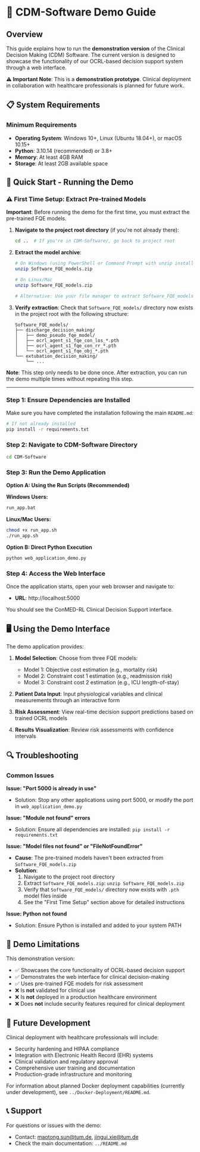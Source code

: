 # 🎯 CDM-Software Demo Guide

## Overview

This guide explains how to run the **demonstration version** of the Clinical Decision Making (CDM) Software. The current version is designed to showcase the functionality of our OCRL-based decision support system through a web interface.

**⚠️ Important Note**: This is a **demonstration prototype**. Clinical deployment in collaboration with healthcare professionals is planned for future work.

## 📋 System Requirements

### Minimum Requirements
- **Operating System**: Windows 10+, Linux (Ubuntu 18.04+), or macOS 10.15+
- **Python**: 3.10.14 (recommended) or 3.8+
- **Memory**: At least 4GB RAM
- **Storage**: At least 2GB available space

## 🚀 Quick Start - Running the Demo

### ⚠️ First Time Setup: Extract Pre-trained Models

**Important**: Before running the demo for the first time, you must extract the pre-trained FQE models.

1. **Navigate to the project root directory** (if you're not already there):
   ```bash
   cd ..  # If you're in CDM-Software/, go back to project root
   ```

2. **Extract the model archive**:
   ```bash
   # On Windows (using PowerShell or Command Prompt with unzip installed)
   unzip Software_FQE_models.zip
   
   # On Linux/Mac
   unzip Software_FQE_models.zip
   
   # Alternative: Use your file manager to extract Software_FQE_models.zip
   ```

3. **Verify extraction**: Check that `Software_FQE_models/` directory now exists in the project root with the following structure:
   ```
   Software_FQE_models/
   ├── discharge_decision_making/
   │   ├── demo_pseudo_fqe_model/
   │   ├── ocrl_agent_s1_fqe_con_los_*.pth
   │   ├── ocrl_agent_s1_fqe_con_rr_*.pth
   │   └── ocrl_agent_s1_fqe_obj_*.pth
   └── extubation_decision_making/
       └── ...
   ```

**Note**: This step only needs to be done once. After extraction, you can run the demo multiple times without repeating this step.

---

### Step 1: Ensure Dependencies are Installed

Make sure you have completed the installation following the main `README.md`:

```bash
# If not already installed
pip install -r requirements.txt
```

### Step 2: Navigate to CDM-Software Directory

```bash
cd CDM-Software
```

### Step 3: Run the Demo Application

**Option A: Using the Run Scripts (Recommended)**

**Windows Users:**
```cmd
run_app.bat
```

**Linux/Mac Users:**
```bash
chmod +x run_app.sh
./run_app.sh
```

**Option B: Direct Python Execution**

```bash
python web_application_demo.py
```

### Step 4: Access the Web Interface

Once the application starts, open your web browser and navigate to:
- **URL**: http://localhost:5000

You should see the ConMED-RL Clinical Decision Support interface.

## 🖥️ Using the Demo Interface

The demo application provides:

1. **Model Selection**: Choose from three FQE models:
   - Model 1: Objective cost estimation (e.g., mortality risk)
   - Model 2: Constraint cost 1 estimation (e.g., readmission risk)
   - Model 3: Constraint cost 2 estimation (e.g., ICU length-of-stay)

2. **Patient Data Input**: Input physiological variables and clinical measurements through an interactive form

3. **Risk Assessment**: View real-time decision support predictions based on trained OCRL models

4. **Results Visualization**: Review risk assessments with confidence intervals

## 🔍 Troubleshooting

### Common Issues

**Issue: "Port 5000 is already in use"**
- Solution: Stop any other applications using port 5000, or modify the port in `web_application_demo.py`

**Issue: "Module not found" errors**
- Solution: Ensure all dependencies are installed: `pip install -r requirements.txt`

**Issue: "Model files not found" or "FileNotFoundError"**
- **Cause**: The pre-trained models haven't been extracted from `Software_FQE_models.zip`
- **Solution**: 
  1. Navigate to the project root directory
  2. Extract `Software_FQE_models.zip`: `unzip Software_FQE_models.zip`
  3. Verify that `Software_FQE_models/` directory now exists with `.pth` model files inside
  4. See the "First Time Setup" section above for detailed instructions

**Issue: Python not found**
- Solution: Ensure Python is installed and added to your system PATH

## 📝 Demo Limitations

This demonstration version:
- ✅ Showcases the core functionality of OCRL-based decision support
- ✅ Demonstrates the web interface for clinical decision-making
- ✅ Uses pre-trained FQE models for risk assessment
- ❌ Is **not** validated for clinical use
- ❌ Is **not** deployed in a production healthcare environment
- ❌ Does **not** include security features required for clinical deployment

## 🔮 Future Development

Clinical deployment with healthcare professionals will include:
- Security hardening and HIPAA compliance
- Integration with Electronic Health Record (EHR) systems
- Clinical validation and regulatory approval
- Comprehensive user training and documentation
- Production-grade infrastructure and monitoring

For information about planned Docker deployment capabilities (currently under development), see `../Docker-Deployment/README.md`.

## 📞 Support

For questions or issues with the demo:
- Contact: maotong.sun@tum.de, jingui.xie@tum.de
- Check the main documentation: `../README.md`
